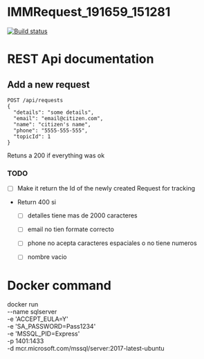 # IMMRequest_191659_151281


[![Build status](https://dev.azure.com/IMMRequest/IMMRequest/_apis/build/status/IMMRequest-ASP.NET%20Core-CI)](https://dev.azure.com/IMMRequest/IMMRequest/_build/latest?definitionId=3)

# REST Api documentation
## Add a new request
```
POST /api/requests
{
  "details": "some details",
  "email": "email@citizen.com",
  "name": "citizen's name",
  "phone": "5555-555-555",
  "topicId": 1
}
```
Retuns a 200 if everything was ok
### TODO
* [ ] Make it return the Id of the newly created Request for tracking
* Return 400 si
    * [ ] detalles tiene mas de 2000 caracteres
    * [ ] email no tien formate correcto
    * [ ] phone no acepta caracteres espaciales o no tiene numeros
    * [ ] nombre vacio


# Docker command
docker run \
--name sqlserver \
-e 'ACCEPT_EULA=Y' \
-e 'SA_PASSWORD=Pass1234' \
-e 'MSSQL_PID=Express' \
-p 1401:1433 \
-d mcr.microsoft.com/mssql/server:2017-latest-ubuntu
